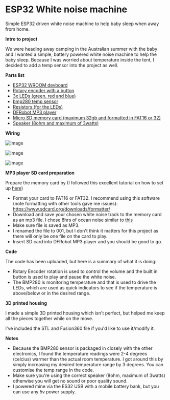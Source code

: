 # ESP32 White noise machine
Simple ESP32 driven white noise machine to help baby sleep when away from home.

**Intro to project**

We were heading away camping in the Australian summer with the baby and I wanted a simple, battery powered white noise machine to help the baby sleep. Because I was worried about temperature inside the tent, I decided to add a temp sensor into the project as well.

**Parts list**
- [ESP32 WROOM devboard](https://www.aliexpress.com/item/1005008427958890.html?spm=a2g0o.productlist.main.1.fd221b32Ig66b0&algo_pvid=a2ca480d-d001-477d-af44-edd0bf3fee12&algo_exp_id=a2ca480d-d001-477d-af44-edd0bf3fee12-0&pdp_ext_f=%7B%22order%22%3A%223%22%2C%22eval%22%3A%221%22%7D&pdp_npi=4%40dis%21AUD%217.60%217.60%21%21%2133.94%2133.94%21%402101ef5e17384677574237827e808e%2112000045043969453%21sea%21AU%213925550392%21X&curPageLogUid=OUA6nqrHuLq2&utparam-url=scene%3Asearch%7Cquery_from%3A) 
- [Rotary encoder with a button](https://www.aliexpress.com/item/1005005983134515.html?spm=a2g0o.productlist.main.2.29da493cIxTNrw&algo_pvid=22d5c367-740b-40a6-a480-146590cd85ec&algo_exp_id=22d5c367-740b-40a6-a480-146590cd85ec-1&pdp_ext_f=%7B%22order%22%3A%222127%22%2C%22eval%22%3A%221%22%7D&pdp_npi=4%40dis%21AUD%212.37%212.37%21%21%211.45%211.45%21%40210318c317384677941561605ef828%2112000035172713581%21sea%21AU%213925550392%21X&curPageLogUid=t6GK6qOg0d3x&utparam-url=scene%3Asearch%7Cquery_from%3A)
- [3x LEDs (green, red and blue)](https://www.aliexpress.com/item/1005006898362384.html?spm=a2g0o.productlist.main.31.5325SgVXSgVXZO&algo_pvid=e7ca4462-f919-4cbe-b85e-2308339913fa&algo_exp_id=e7ca4462-f919-4cbe-b85e-2308339913fa-30&pdp_ext_f=%7B%22order%22%3A%221037%22%2C%22eval%22%3A%221%22%7D&pdp_npi=4%40dis%21AUD%213.22%211.80%21%21%2114.39%218.06%21%402103244817384679902276227e2332%2112000038654877159%21sea%21AU%213925550392%21X&curPageLogUid=AN6GOkI8X09c&utparam-url=scene%3Asearch%7Cquery_from%3A)
- [bmp280 temp sensor](https://www.aliexpress.com/item/1005006330566170.html?spm=a2g0o.productlist.main.6.1ac864091DuBCP&algo_pvid=1fa82dbf-fbd0-45f3-82b9-c4c7da380617&algo_exp_id=1fa82dbf-fbd0-45f3-82b9-c4c7da380617-5&pdp_ext_f=%7B%22order%22%3A%221217%22%2C%22eval%22%3A%221%22%7D&pdp_npi=4%40dis%21AUD%212.53%211.62%21%21%2111.31%217.24%21%402103146c17384680248138590eb590%2112000036785983125%21sea%21AU%213925550392%21X&curPageLogUid=1iHpXsZcSdjF&utparam-url=scene%3Asearch%7Cquery_from%3A)
- [Resistors (for the LEDs)](https://www.aliexpress.com/item/1005004933865451.html?spm=a2g0o.productlist.main.10.341d68e45Dle1H&algo_pvid=50a16363-f3cc-4b25-a1a5-33a8f7a1e0ed&algo_exp_id=50a16363-f3cc-4b25-a1a5-33a8f7a1e0ed-9&pdp_ext_f=%7B%22order%22%3A%224419%22%2C%22eval%22%3A%221%22%7D&pdp_npi=4%40dis%21AUD%213.99%213.99%21%21%212.44%212.44%21%40210312d517384680766247696efd60%2112000031069410692%21sea%21AU%213925550392%21X&curPageLogUid=GKIU0yKuGIT3&utparam-url=scene%3Asearch%7Cquery_from%3A)
- [DFRobot MP3 player](https://www.aliexpress.com/item/4000379417594.html?spm=a2g0o.productlist.main.3.1a0f3fb9oawSXI&algo_pvid=3873160c-0bda-4b11-846d-5c59c0efacaf&algo_exp_id=3873160c-0bda-4b11-846d-5c59c0efacaf-2&pdp_ext_f=%7B%22order%22%3A%2213%22%2C%22eval%22%3A%221%22%7D&pdp_npi=4%40dis%21AUD%212.56%212.56%21%21%211.57%211.57%21%40210312d517384682090628289efd64%2110000001548721847%21sea%21AU%213925550392%21X&curPageLogUid=wfhLtlDhNwVi&utparam-url=scene%3Asearch%7Cquery_from%3A)
- [Micro SD memory card (maximum 32gb and formatted in FAT16 or 32)](https://www.aliexpress.com/item/1005001617961938.html?spm=a2g0o.productlist.main.1.1af9744cZ7T6vv&algo_pvid=1b90b6cc-4428-49d9-a4ac-726111b5ba07&algo_exp_id=1b90b6cc-4428-49d9-a4ac-726111b5ba07-0&pdp_ext_f=%7B%22order%22%3A%2246800%22%2C%22eval%22%3A%221%22%7D&pdp_npi=4%40dis%21AUD%212.94%212.74%21%21%211.80%211.68%21%40210318ec17384682877414872ed773%2112000016836623832%21sea%21AU%213925550392%21X&curPageLogUid=wPowyr4PxF42&utparam-url=scene%3Asearch%7Cquery_from%3A)
- [Speaker (8ohm and maximum of 3watts)](https://www.aliexpress.com/item/1005005699690954.html?spm=a2g0o.productlist.main.1.611942a6m3XDck&algo_pvid=8d361de6-b0a2-4687-a52c-8d4076e49356&algo_exp_id=8d361de6-b0a2-4687-a52c-8d4076e49356-0&pdp_ext_f=%7B%22order%22%3A%22829%22%2C%22eval%22%3A%221%22%7D&pdp_npi=4%40dis%21AUD%213.62%213.50%21%21%2116.17%2115.63%21%402103247917384687330893533ef6b9%2112000037280087063%21sea%21AU%213925550392%21X&curPageLogUid=NHYBxAZHBK3N&utparam-url=scene%3Asearch%7Cquery_from%3A)


**Wiring**

![image](https://github.com/user-attachments/assets/7249f00d-806b-46a9-8d6b-6dacac8ceda4)

![image](https://github.com/user-attachments/assets/981d5c43-0610-4b48-9458-8f3de60cc81c)

![image](https://github.com/user-attachments/assets/058f237d-6e55-455b-a09b-b5d968c4d5c9)


**MP3 player SD card preparation**

Prepare the memory card by (I followed this excellent tutorial on how to set up [here](https://www.youtube.com/watch?v=PBdqgHj_AkU&ab_channel=TheLastOutpostWorkshop))
- Format your card to FAT16 or FAT32. I recommend using this software (note formatting with other tools gave me issues): https://www.sdcard.org/downloads/formatter/
- Download and save your chosen white noise track to the memory card as an mp3 file. I chose 8hrs of ocean noise similar to [this](https://www.google.com/search?q=youtube+ocean+sound&sca_esv=a13f7662f8372041&rlz=1C1ONGR_enAU1124AU1124&sxsrf=AHTn8zqV5kF7iA25TfvPhFm3s_ADhq2Zkw%3A1738469728900&ei=YPGeZ_HSNo7l2roPhpGL0Ao&ved=0ahUKEwjxgpO1kKSLAxWOslYBHYbIAqoQ4dUDCBA&uact=5&oq=youtube+ocean+sound&gs_lp=Egxnd3Mtd2l6LXNlcnAiE3lvdXR1YmUgb2NlYW4gc291bmQyBBAjGCcyChAjGIAEGCcYigUyChAAGIAEGBQYhwIyBRAAGIAEMgUQABiABDIFEAAYgAQyBRAAGIAEMgUQABiABDIFEAAYgAQyBRAAGIAESKQCUABY7gFwAHgBkAEAmAHGAaABxgGqAQMwLjG4AQPIAQD4AQGYAgGgAtYBmAMAkgcDMi0xoAeNCA&sclient=gws-wiz-serp#fpstate=ive&vld=cid:0fe4658b,vid:vPhg6sc1Mk4,st:0)
- Make sure file is saved as MP3.
- I renamed the file to 001, but I don't think it matters for this project as there will only be one file on the card to play.
- Insert SD card into DFRobot MP3 player and you should be good to go.

**Code**

The code has been uploaded, but here is a summary of what it is doing:
- Rotary Encoder rotation is used to control the volume and the built in button is used to play and pause the white noise.
- The BMP280 is monitoring temperature and that is used to drive the LEDs, which are used as quick indicators to see if the temperature is above/below or in the desired range.

**3D printed housing**

I made a simple 3D printed housing which isn't perfect, but helped me keep all the pieces together while on the move. 

I've included the STL and Fusion360 file if you'd like to use it/modify it.

**Notes**
- Because the BMP280 sensor is packaged in closely with the other electronics, I found the temperature readings were 2-4 degrees (celcius) warmer than the actual room temperature. I got around this by simply increasing my desired temperature range by 3 degrees. You can customise the temp range in the code.
- Make sure you're using the correct speaker (8ohm, maximum of 3watts) otherwise you will get no sound or poor quality sound.
- I powered mine via the ES32 USB with a mobile battery bank, but you can use any 5v power supply.
